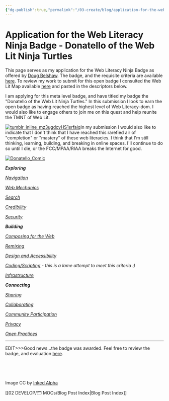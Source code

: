 ```yaml
---
{"dg-publish":true,"permalink":"/03-create/blog/application-for-the-web-literacy-ninja-badge-donatello-of-the-web-lit-ninja-turtles/","title":"Application for the Web Literacy Ninja Badge - Donatello of the Web Lit Ninja Turtles","tags":["badges","webliteracy"]}
---
```


# Application for the Web Literacy Ninja Badge - Donatello of the Web Lit Ninja Turtles

This page serves as my application for the Web Literacy Ninja Badge as offered by [Doug Belshaw](https://plus.google.com/105664854995907257058/posts/MEpb4B6KuJ6). The badge, and the requisite criteria are available [here](http://badges.p2pu.org/en/badge/view/402/). To review my work to submit for this open badge I consulted the Web Lit Map available [here](https://webmaker.org/literacy) and pasted in the descriptors below.

I am applying for this meta level badge, and have titled my badge the "Donatello of the Web Lit Ninja Turtles." In this submission I look to earn the open badge as having reached the highest level of Web Literacy-dom. I would also like to engage others to join me on this quest and help reunite the TMNT of Web Lit.

[![tumblr_inline_mz3ugdcvHS1srfaiq](images/tumblr_inline_mz3ugdcvHS1srfaiq.gif)](http://wiobyrne.com/wp-content/uploads/2014/04/tumblr_inline_mz3ugdcvHS1srfaiq.gif)In my submission I would also like to indicate that I don't think that I have reached this rarefied air of "completion" or "mastery" of these web literacies. I think that I'm still thinking, learning, building, and breaking in online spaces. I'll continue to do so until I die, or the FCC/MPAA/RIAA breaks the Internet for good.

[![Donatello_Comic](images/Donatello_Comic-300x174.png)](http://wiobyrne.com/wp-content/uploads/2014/04/Donatello_Comic.png)

_**Exploring**_

[_Navigation_](%20http://www.ascd.org/publications/educational-leadership/sept09/vol67/num01/Navigating-the-Cs-of-Change.aspx)

[_Web Mechanics_](http://wiobyrne.com/noticing-naming-and-navigating/)

[_Search_](http://wiobyrne.com/using-online-resources-and-google-scholar-to-conduct-research-in-the-classroom/)

[_Credibility_](https://sites.google.com/site/criticalevaluationinstrument/)

[_Security_](http://wiobyrne.com/privacy-identity-and-protecting-yourself-and-your-students-online/)

_**Building**_

_[Composing for the Web](http://wiobyrne.com/multimodal-information-and-the-future-of-writing/)_

_[Remixing](http://wiobyrne.com/my-philosophy-or-my-credo-in-research-teaching-and-learning/)_

_[Design and Accessibility](http://wiobyrne.com/a-device-agnostic-policy-that-allows-for-ubiquitous-access-to-my-content/)_

_[Coding/Scripting](http://wiobyrne.com/day-three-at-the-ma-new-lit-institute-interestingness-and-computational-culture/) - this is a lame attempt to meet this criteria :)_

_[Infrastructure](http://wiobyrne.com/blended-or-hybrid-learning-environments/)_

_**Connecting**_

_[Sharing](http://wiobyrne.com/open-access-writing-publishing-and-sharing/)_

_[Collaborating](http://wiobyrne.com/how-i-write-research-collaboration-and-communication-using-online-tools/)_

_[Community Participation](https://badges.mozilla.org/en-US/badges/badge/Mentor-Badge/awards/934)_

_[Privacy](http://wiobyrne.com/protect-yourself-as-you-search-and-sift-online-information/)_

[_Open Practices_](http://wiobyrne.com/open-is-serendipity/)

* * *

EDIT>>>Good news...the badge was awarded. Feel free to review the badge, and evaluation [here](http://badges.p2pu.org/en/project/413/).

 

 

Image CC by [Inked Alpha](http://www.deviantart.com/art/Donatello-359936024)

[[02 DEVELOP/🗂️ MOCs/Blog Post Index\|Blog Post Index]]